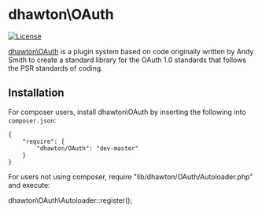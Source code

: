 dhawton\\OAuth
=====================
[![License](http://www.dhawton.org/projects/icons/mit.svg)](http://www.github.com/dhawton/OAuth)

[dhawton\\OAuth](http://github.com/dhawton/oauth) is a plugin system based on code originally written by
Andy Smith to create a standard library for the OAuth 1.0 standards that follows the PSR standards of coding.

Installation
------------

For composer users, install dhawton\OAuth by inserting the following into `composer.json`:

    {
        "require": {
            "dhawton/OAuth": "dev-master"
        }
    }

For users not using composer, require "lib/dhawton/OAuth/Autoloader.php" and execute:

dhawton\OAuth\Autoloader::register();